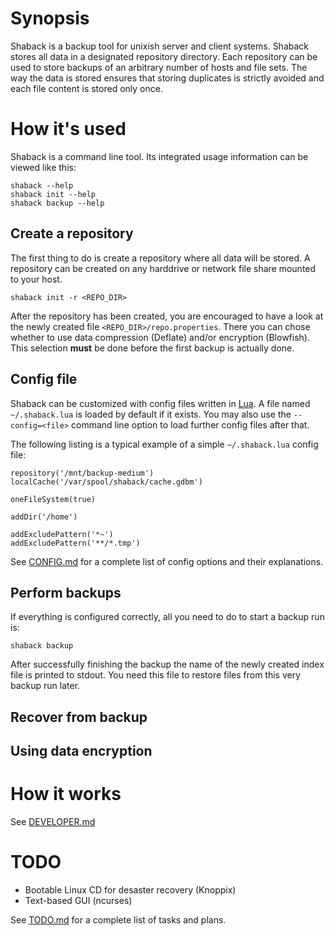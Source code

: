 Synopsis
===========================

Shaback is a backup tool for unixish server and client systems. Shaback stores all data in a designated repository directory. Each repository can be used to store backups of an arbitrary number of hosts and file sets. The way the data is stored ensures that storing duplicates is strictly avoided and each file content is stored only once.

How it's used
===========================

Shaback is a command line tool. Its integrated usage information can be viewed like this:

    shaback --help
    shaback init --help
    shaback backup --help

Create a repository
---------------------------

The first thing to do is create a repository where all data will be stored. A repository can be created on any harddrive or network file share mounted to your host.

    shaback init -r <REPO_DIR>

After the repository has been created, you are encouraged to have a look at the newly created file `<REPO_DIR>/repo.properties`. There you can chose whether to use data compression (Deflate) and/or encryption (Blowfish). This selection **must** be done before the first backup is actually done.

Config file
---------------------------

Shaback can be customized with config files written in [Lua](http://www.lua.org). A file named `~/.shaback.lua` is loaded by default if it exists. You may also use the `--config=<file>` command line option to load further config files after that.

The following listing is a typical example of a simple `~/.shaback.lua` config file:

    repository('/mnt/backup-medium')
    localCache('/var/spool/shaback/cache.gdbm')

    oneFileSystem(true)

    addDir('/home')

    addExcludePattern('*~')
    addExcludePattern('**/*.tmp')

See [CONFIG.md](https://github.com/workflo/shaback/blob/master/CONFIG.md) for a complete list of config options and their explanations.

Perform backups
---------------------------

If everything is configured correctly, all you need to do to start a backup run is:

    shaback backup

After successfully finishing the backup the name of the newly created index file is printed to stdout. You need this file to restore files from this very backup run later.

Recover from backup
---------------------------


Using data encryption
---------------------------


How it works
===========================

See [DEVELOPER.md](https://github.com/workflo/shaback/blob/master/DEVELOPER.md)

TODO
===========================

- Bootable Linux CD for desaster recovery (Knoppix)
- Text-based GUI (ncurses)

See [TODO.md](https://github.com/workflo/shaback/blob/master/TODO.md) for a complete list of tasks and plans.
